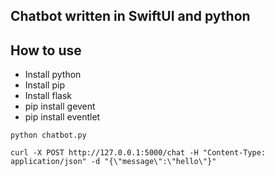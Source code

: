 ## Chatbot written in SwiftUI and python


## How to use
- Install python
- Install pip
- Install flask
- pip install gevent
- pip install eventlet

  
```
python chatbot.py

curl -X POST http://127.0.0.1:5000/chat -H "Content-Type: application/json" -d "{\"message\":\"hello\"}"
```
